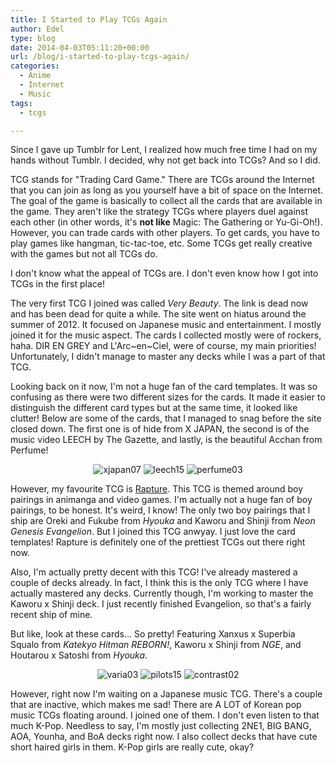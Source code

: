```yaml
---
title: I Started to Play TCGs Again
author: Edel
type: blog
date: 2014-04-03T05:11:20+00:00
url: /blog/i-started-to-play-tcgs-again/
categories:
  - Anime
  - Internet
  - Music
tags:
  - tcgs

---
```

Since I gave up Tumblr for Lent, I realized how much free time I had on my hands without Tumblr. I decided, why not get back into TCGs? And so I did.

TCG stands for "Trading Card Game." There are TCGs around the Internet that you can join as long as you yourself have a bit of space on the Internet. The goal of the game is basically to collect all the cards that are available in the game. They aren't like the strategy TCGs where players duel against each other (in other words, it's **not like** Magic: The Gathering or Yu-Gi-Oh!). However, you can trade cards with other players. To get cards, you have to play games like hangman, tic-tac-toe, etc. Some TCGs get really creative with the games but not all TCGs do.

I don't know what the appeal of TCGs are. I don't even know how I got into TCGs in the first place!

The very first TCG I joined was called _Very Beauty_. The link is dead now and has been dead for quite a while. The site went on hiatus around the summer of 2012. It focused on Japanese music and entertainment. I mostly joined it for the music aspect. The cards I collected mostly were of rockers, haha. DIR EN GREY and L'Arc~en~Ciel, were of course, my main priorities! Unfortunately, I didn't manage to master any decks while I was a part of that TCG.

Looking back on it now, I'm not a huge fan of the card templates. It was so confusing as there were two different sizes for the cards. It made it easier to distinguish the different card types but at the same time, it looked like clutter! Below are some of the cards, that I managed to snag before the site closed down. The first one is of hide from X JAPAN, the second is of the music video LEECH by The Gazette, and lastly, is the beautiful Acchan from Perfume!

<p align="center">
  <img src="http://me.mazohyst.org/cards/vb/xjapan07.gif" alt="xjapan07" /> <img src="http://me.mazohyst.org/cards/vb/leech15.gif" alt="leech15" /> <img src="http://me.mazohyst.org/cards/vb/perfume03.gif" alt="perfume03" />
</p>

However, my favourite TCG is [Rapture][1]. This TCG is themed around boy pairings in animanga and video games. I'm actually not a huge fan of boy pairings, to be honest. It's weird, I know! The only two boy pairings that I ship are Oreki and Fukube from _Hyouka_ and Kaworu and Shinji from _Neon Genesis Evangelion_. But I joined this TCG anwyay. I just love the card templates! Rapture is definitely one of the prettiest TCGs out there right now.

Also, I'm actually pretty decent with this TCG! I've already mastered a couple of decks already. In fact, I think this is the only TCG where I have actually mastered any decks. Currently though, I'm working to master the Kaworu x Shinji deck. I just recently finished Evangelion, so that's a fairly recent ship of mine.

But like, look at these cards... So pretty! Featuring Xanxus x Superbia Squalo from _Katekyo Hitman REBORN!_, Kaworu x Shinji from _NGE_, and Houtarou x Satoshi from _Hyouka_.

<p align="center">
  <img src="http://me.mazohyst.org/cards/rapture/varia03.png" alt="varia03" /> <img src="http://me.mazohyst.org/cards/rapture/pilots15.png" alt="pilots15" /> <img src="http://me.mazohyst.org/cards/rapture/contrast02.png" alt="contrast02" />
</p>

However, right now I'm waiting on a Japanese music TCG. There's a couple that are inactive, which makes me sad! There are A LOT of Korean pop music TCGs floating around. I joined one of them. I don't even listen to that much K-Pop. Needless to say, I'm mostly just collecting 2NE1, BIG BANG, AOA, Younha, and BoA decks right now. I also collect decks that have cute short haired girls in them. K-Pop girls are really cute, okay?




 [1]: http://rapture.lightning-blade.net/